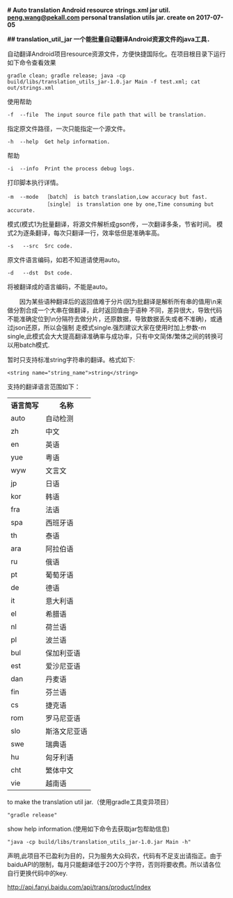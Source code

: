 **# Auto translation Android resource strings.xml jar util.
peng.wang@pekall.com personal translation utils jar. create on 2017-07-05**

**## translation_util_jar 一个能批量自动翻译Android资源文件的java工具．**

自动翻译Android项目resource资源文件，方便快捷国际化。在项目根目录下运行如下命令查看效果

    gradle clean; gradle release; java -cp build/libs/translation_utils_jar-1.0.jar Main -f test.xml; cat out/strings.xml
    
使用帮助

    -f	--file	The input source file path that will be translation.
指定原文件路径，一次只能指定一个源文件。

    -h	--help	Get help information.
帮助

    -i	--info	Print the process debug logs.
打印脚本执行详情。

    -m	--mode	［batch］ is batch translation,Low accuracy but fast.
                ［single］ is translation one by one,Time consuming but accurate.
模式(模式1为批量翻译，将源文件解析成gson传，一次翻译多条，节省时间。
模式2为逐条翻译，每次只翻译一行，效率低但是准确率高。

    -s	 --src	Src code.
原文件语言编码，如若不知道请使用auto。

    -d	 --dst	Dst code.
将被翻译成的语言编码，不能是auto。
    
　　因为某些语种翻译后的返回值难于分片(因为批翻译是解析所有串的值用\\n来做分割合成一个大串在做翻译，此时返回值由于语种
不同，差异很大，导致代码不能准确定位到\\n分隔符去做分片，还原数据，导致数据丢失或者不准确)，或通过json还原，所以会强制
走模式single.强烈建议大家在使用时加上参数-m single,此模式会大大提高翻译准确率与成功率，只有中文简体/繁体之间的转换可
以用batch模式.

暂时只支持标准string字符串的翻译。格式如下:

    <string name="string_name">string</string>

支持的翻译语言范围如下：
<div class="second-wrap twocolumn">
<table class="info-table">
<tr>
<th>语言简写</th>
<th>名称</th>
</tr>
<tr>
<td>auto</td>
<td>自动检测</td>
</tr>
<tr>
<td>zh</td>
<td>中文</td>
</tr>
<tr>
<td>en</td>
<td>英语</td>
</tr>
<tr>
<td>yue</td>
<td>粤语</td>
</tr>
<tr>
<td>wyw</td>
<td>文言文</td>
</tr>
<tr>
<td>jp</td>
<td>日语</td>
</tr>
<tr>
<td>kor</td>
<td>韩语</td>
</tr>
<tr>
<td>fra</td>
<td>法语</td>
</tr>
<tr>
<td>spa</td>
<td>西班牙语</td>
</tr>
<tr>
<td>th</td>
<td>泰语</td>
</tr>
<tr>
<td>ara</td>
<td>阿拉伯语</td>
</tr>
<tr>
<td>ru</td>
<td>俄语</td>
</tr>
<tr>
<td>pt</td>
<td>葡萄牙语</td>
</tr>
<tr>
<td>de</td>
<td>德语</td>
</tr>
<tr>
<td>it</td>
<td>意大利语</td>
</tr>
<tr>
<td>el</td>
<td>希腊语</td>
</tr>
<tr>
<td>nl</td>
<td>荷兰语</td>
</tr>
<tr>
<td>pl</td>
<td>波兰语</td>
</tr>
<tr>
<td>bul</td>
<td>保加利亚语</td>
</tr>
<tr>
<td>est</td>
<td>爱沙尼亚语</td>
</tr>
<tr>
<td>dan</td>
<td>丹麦语</td>
</tr>
<tr>
<td>fin</td>
<td>芬兰语</td>
</tr>
<tr>
<td>cs</td>
<td>捷克语</td>
</tr>
<tr>
<td>rom</td>
<td>罗马尼亚语</td>
</tr>
<tr>
<td>slo</td>
<td>斯洛文尼亚语</td>
</tr>
<tr>
<td>swe</td>
<td>瑞典语</td>
</tr>
<tr>
<td>hu</td>
<td>匈牙利语</td>
</tr>
<tr>
<td>cht</td>
<td>繁体中文</td>
</tr>
<tr>
<td>vie</td>
<td>越南语</td>
</tr>
</table>
</div>
<div class="list-title" id="allDemos">

to make the translation util jar.（使用gradle工具变异项目）

    "gradle release" 

show help information.(使用如下命令去获取jar包帮助信息)

    "java -cp build/libs/translation_utils_jar-1.0.jar Main -h"

声明,此项目不已盈利为目的，只为服务大众码农，代码有不足支出请指正。由于baiduAPI的限制，每月只能翻译低于200万个字符，否则将要收费。所以请各位自行更换代码中的key.

http://api.fanyi.baidu.com/api/trans/product/index

